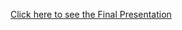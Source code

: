 [Click here to see the Final Presentation](https://drive.google.com/file/d/1_vfX4SFNfQ0B5xNSneLlmzPEwtZ96Eia/view?usp=share_link)
